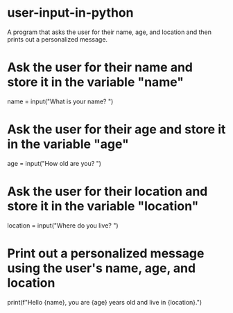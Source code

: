 # user-input-in-python
A program that asks the user for their name, age, and location and then prints out a personalized message.
# Ask the user for their name and store it in the variable "name"
name = input("What is your name? ")

# Ask the user for their age and store it in the variable "age"
age = input("How old are you? ")

# Ask the user for their location and store it in the variable "location"
location = input("Where do you live? ")

# Print out a personalized message using the user's name, age, and location
print(f"Hello {name}, you are {age} years old and live in {location}.")
